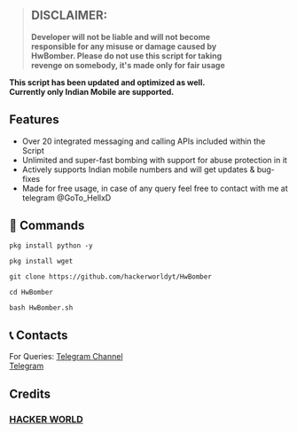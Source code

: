 > ## DISCLAIMER:
> **Developer will not be liable and will not become<br>
responsible for any misuse or damage caused by<br>
HwBomber. Please do not use this script for taking<br>
revenge on somebody, it's made only for fair usage**

**This script has been updated and optimized as well.<br>
Currently only Indian Mobile are supported.**

## Features
- Over 20 integrated messaging and calling APIs included within the Script
- Unlimited and super-fast bombing with support for abuse protection in it
- Actively supports Indian mobile numbers and will get updates & bug-fixes
- Made for free usage, in case of any query feel free to contact with me at telegram @GoTo_HellxD

## 🎯 Commands
```
pkg install python -y
```
```
pkg install wget
```
```
git clone https://github.com/hackerworldyt/HwBomber
```
```
cd HwBomber
```
```
bash HwBomber.sh
```
## 📞 Contacts
For Queries: 
[Telegram Channel](https://t.me/MinatoEsp)  <br>
[Telegram](https://t.me/GoTo_HellxD) <br>

##  Credits 
### [HACKER WORLD](https://github.com/hackerworldyt/HwBomber)<br>
